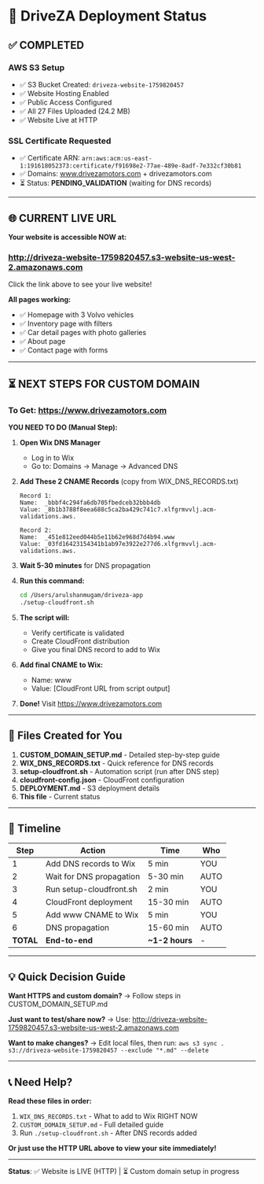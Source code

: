 # 🚀 DriveZA Deployment Status

## ✅ COMPLETED

### AWS S3 Setup
- ✅ S3 Bucket Created: `driveza-website-1759820457`
- ✅ Website Hosting Enabled
- ✅ Public Access Configured
- ✅ All 27 Files Uploaded (24.2 MB)
- ✅ Website Live at HTTP

### SSL Certificate Requested
- ✅ Certificate ARN: `arn:aws:acm:us-east-1:191618052373:certificate/f91698e2-77ae-489e-8adf-7e332cf30b81`
- ✅ Domains: www.drivezamotors.com + drivezamotors.com
- ⏳ Status: **PENDING_VALIDATION** (waiting for DNS records)

---

## 🌐 CURRENT LIVE URL

**Your website is accessible NOW at:**

### http://driveza-website-1759820457.s3-website-us-west-2.amazonaws.com

Click the link above to see your live website!

**All pages working:**
- ✅ Homepage with 3 Volvo vehicles
- ✅ Inventory page with filters
- ✅ Car detail pages with photo galleries
- ✅ About page
- ✅ Contact page with forms

---

## ⏳ NEXT STEPS FOR CUSTOM DOMAIN

### To Get: https://www.drivezamotors.com

**YOU NEED TO DO (Manual Step):**

1. **Open Wix DNS Manager**
   - Log in to Wix
   - Go to: Domains → Manage → Advanced DNS

2. **Add These 2 CNAME Records** (copy from WIX_DNS_RECORDS.txt)
   ```
   Record 1:
   Name:  _bbbf4c294fa6db705fbedceb32bbb4db
   Value: _8b1b3788f8eea688c5ca2ba429c741c7.xlfgrmvvlj.acm-validations.aws.
   
   Record 2:
   Name:  _451e812eed044b5e11b62e968d7d4b94.www
   Value: _03fd16423154341b1ab97e3922e277d6.xlfgrmvvlj.acm-validations.aws.
   ```

3. **Wait 5-30 minutes** for DNS propagation

4. **Run this command:**
   ```bash
   cd /Users/arulshanmugam/driveza-app
   ./setup-cloudfront.sh
   ```

5. **The script will:**
   - Verify certificate is validated
   - Create CloudFront distribution
   - Give you final DNS record to add to Wix

6. **Add final CNAME to Wix:**
   - Name: www
   - Value: [CloudFront URL from script output]

7. **Done!** Visit https://www.drivezamotors.com

---

## 📁 Files Created for You

1. **CUSTOM_DOMAIN_SETUP.md** - Detailed step-by-step guide
2. **WIX_DNS_RECORDS.txt** - Quick reference for DNS records
3. **setup-cloudfront.sh** - Automation script (run after DNS step)
4. **cloudfront-config.json** - CloudFront configuration
5. **DEPLOYMENT.md** - S3 deployment details
6. **This file** - Current status

---

## 🎯 Timeline

| Step | Action | Time | Who |
|------|--------|------|-----|
| 1 | Add DNS records to Wix | 5 min | YOU |
| 2 | Wait for DNS propagation | 5-30 min | AUTO |
| 3 | Run setup-cloudfront.sh | 2 min | YOU |
| 4 | CloudFront deployment | 15-30 min | AUTO |
| 5 | Add www CNAME to Wix | 5 min | YOU |
| 6 | DNS propagation | 15-60 min | AUTO |
| **TOTAL** | **End-to-end** | **~1-2 hours** | - |

---

## 💡 Quick Decision Guide

**Want HTTPS and custom domain?**
→ Follow steps in CUSTOM_DOMAIN_SETUP.md

**Just want to test/share now?**
→ Use: http://driveza-website-1759820457.s3-website-us-west-2.amazonaws.com

**Want to make changes?**
→ Edit local files, then run: `aws s3 sync . s3://driveza-website-1759820457 --exclude "*.md" --delete`

---

## 📞 Need Help?

**Read these files in order:**
1. `WIX_DNS_RECORDS.txt` - What to add to Wix RIGHT NOW
2. `CUSTOM_DOMAIN_SETUP.md` - Full detailed guide
3. Run `./setup-cloudfront.sh` - After DNS records added

**Or just use the HTTP URL above to view your site immediately!**

---

**Status**: ✅ Website is LIVE (HTTP) | ⏳ Custom domain setup in progress

